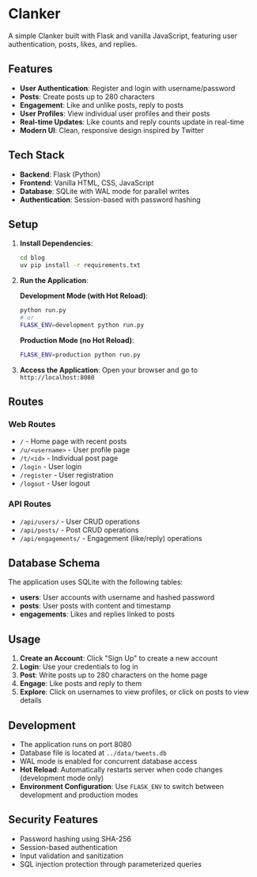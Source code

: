 # Clanker

A simple Clanker built with Flask and vanilla JavaScript, featuring user authentication, posts, likes, and replies.

## Features

- **User Authentication**: Register and login with username/password
- **Posts**: Create posts up to 280 characters
- **Engagement**: Like and unlike posts, reply to posts
- **User Profiles**: View individual user profiles and their posts
- **Real-time Updates**: Like counts and reply counts update in real-time
- **Modern UI**: Clean, responsive design inspired by Twitter

## Tech Stack

- **Backend**: Flask (Python)
- **Frontend**: Vanilla HTML, CSS, JavaScript
- **Database**: SQLite with WAL mode for parallel writes
- **Authentication**: Session-based with password hashing

## Setup

1. **Install Dependencies**:
   ```bash
   cd blog
   uv pip install -r requirements.txt
   ```

2. **Run the Application**:

   **Development Mode (with Hot Reload)**:
   ```bash
   python run.py
   # or
   FLASK_ENV=development python run.py
   ```

   **Production Mode (no Hot Reload)**:
   ```bash
   FLASK_ENV=production python run.py
   ```

3. **Access the Application**:
   Open your browser and go to `http://localhost:8080`

## Routes

### Web Routes
- `/` - Home page with recent posts
- `/u/<username>` - User profile page
- `/t/<id>` - Individual post page
- `/login` - User login
- `/register` - User registration
- `/logout` - User logout

### API Routes
- `/api/users/` - User CRUD operations
- `/api/posts/` - Post CRUD operations
- `/api/engagements/` - Engagement (like/reply) operations

## Database Schema

The application uses SQLite with the following tables:

- **users**: User accounts with username and hashed password
- **posts**: User posts with content and timestamp
- **engagements**: Likes and replies linked to posts

## Usage

1. **Create an Account**: Click "Sign Up" to create a new account
2. **Login**: Use your credentials to log in
3. **Post**: Write posts up to 280 characters on the home page
4. **Engage**: Like posts and reply to them
5. **Explore**: Click on usernames to view profiles, or click on posts to view details

## Development

- The application runs on port 8080
- Database file is located at `../data/tweets.db`
- WAL mode is enabled for concurrent database access
- **Hot Reload**: Automatically restarts server when code changes (development mode only)
- **Environment Configuration**: Use `FLASK_ENV` to switch between development and production modes

## Security Features

- Password hashing using SHA-256
- Session-based authentication
- Input validation and sanitization
- SQL injection protection through parameterized queries
